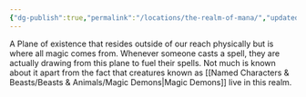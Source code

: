 ```yaml
---
{"dg-publish":true,"permalink":"/locations/the-realm-of-mana/","updated":"2025-07-31T14:09:51.918+01:00"}
---
```


A Plane of existence that resides outside of our reach physically but is where all magic comes from. Whenever someone casts a spell, they are actually drawing from this plane to fuel their spells. Not much is known about it apart from the fact that creatures known as [[Named Characters & Beasts/Beasts & Animals/Magic Demons\|Magic Demons]] live in this realm. 